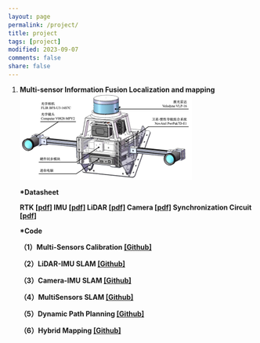 ```yaml
---
layout: page
permalink: /project/
title: project
tags: [project]
modified: 2023-09-07
comments: false
share: false
---
```


<ol>
  <li><b> Multi-sensor Information Fusion Localization and mapping<br>

  <img src="../images/MultiSensorsCapture.png">

  *<b>Datasheet</b>
  
  RTK <a href="../project/CHC® CGI-430厘米级组合导航系统用户手册-20230130.pdf" class="textlink" target="_blank">[pdf]</a>
  IMU <a href="../project/CH10X_um_cn.pdf" class="textlink" target="_blank">[pdf]</a>
  LiDAR <a href="../project/63-9243 REV D MANUAL,USERS,VLP-16.pdf" class="textlink" target="_blank">[pdf]</a>
  Camera <a href="../project/FLIR-BFLY-U3-23H.pdf" class="textlink" target="_blank">[pdf]</a>
  Synchronization Circuit <a href="../project/FLIR-BFLY-U3-23H.pdf" class="textlink" target="_blank">[pdf]</a>

  *<b>Code</b>
  
  （1）Multi-Sensors Calibration <a href="https://github.com/canyilu/tproduct" class="textlink" target="_blank">[Github]</a>
  
  （2）LiDAR-IMU SLAM <a href="https://github.com/canyilu/tproduct" class="textlink" target="_blank">[Github]</a>
  
  （3）Camera-IMU SLAM <a href="https://github.com/canyilu/tproduct" class="textlink" target="_blank">[Github]</a>
  
  （4）MultiSensors SLAM <a href="https://github.com/canyilu/tproduct" class="textlink" target="_blank">[Github]</a>
  
  （5）Dynamic Path Planning <a href="https://github.com/canyilu/tproduct" class="textlink" target="_blank">[Github]</a>

  （6）Hybrid Mapping <a href="https://github.com/canyilu/tproduct" class="textlink" target="_blank">[Github]</a>

  



